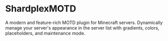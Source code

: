 # ShardplexMOTD
A modern and feature-rich MOTD plugin for Minecraft servers. Dynamically manage your server's appearance in the server list with gradients, colors, placeholders, and maintenance mode.
